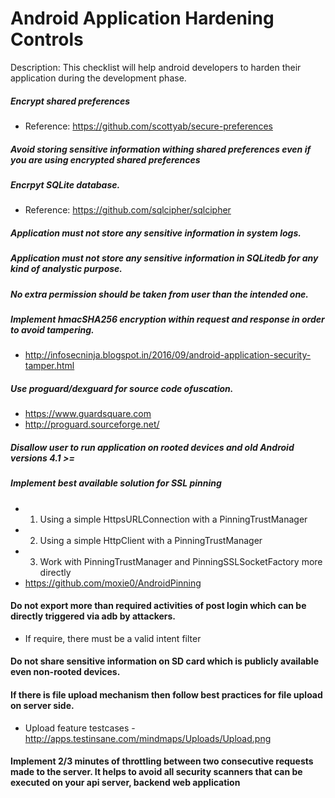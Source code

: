 # Android Application Hardening Controls
Description: This checklist will help android developers to harden their application during the development phase.

##### Encrypt shared preferences
  - Reference: https://github.com/scottyab/secure-preferences
  
##### Avoid storing sensitive information withing shared preferences even if you are using encrypted shared preferences

##### Encrpyt SQLite database.
  - Reference: https://github.com/sqlcipher/sqlcipher
  
##### Application must not store any sensitive information in system logs.

##### Application must not store any sensitive information in SQLitedb for any kind of analystic purpose.

##### No extra permission should be taken from user than the intended one.

##### Implement hmacSHA256 encryption within request and response in order to avoid tampering.
  - http://infosecninja.blogspot.in/2016/09/android-application-security-tamper.html
  
##### Use proguard/dexguard for source code ofuscation.
  - https://www.guardsquare.com
  - http://proguard.sourceforge.net/
  
##### Disallow user to run application on rooted devices and old Android versions 4.1 >=

##### Implement best available solution for SSL pinning
  - 1. Using a simple HttpsURLConnection with a PinningTrustManager
  - 2. Using a simple HttpClient with a PinningTrustManager
  - 3. Work with PinningTrustManager and PinningSSLSocketFactory more directly
  - https://github.com/moxie0/AndroidPinning
  
#### Do not export more than required activities of post login which can be directly triggered via adb by attackers.
  - If require, there must be a valid intent filter
#### Do not share sensitive information on SD card which is publicly available even non-rooted devices.

#### If there is file upload mechanism then follow best practices for file upload on server side.
  - Upload feature testcases - http://apps.testinsane.com/mindmaps/Uploads/Upload.png
  
#### Implement 2/3 minutes of throttling between two consecutive requests made to the server. It helps to avoid all security scanners that can be executed on your api server, backend web application
